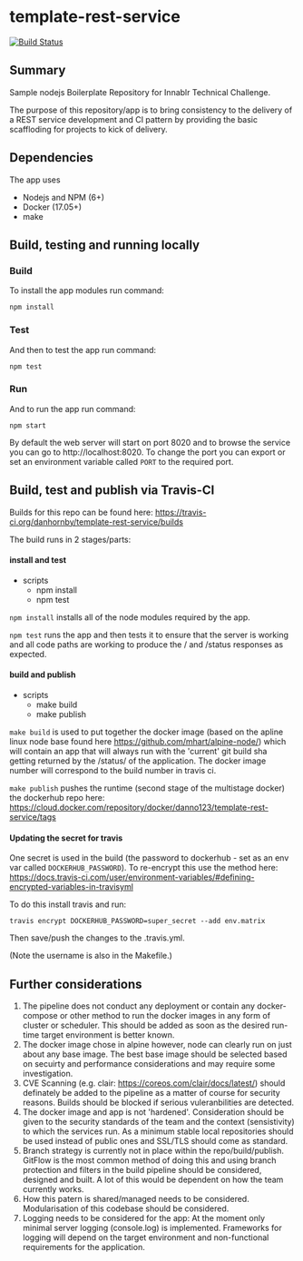 # template-rest-service

[![Build Status](https://travis-ci.org/danhornby/template-rest-service.svg?branch=master)](https://travis-ci.org/danhornby/template-rest-service)

## Summary

Sample nodejs Boilerplate Repository for Innablr Technical Challenge.

The purpose of this repository/app is to bring consistency to the delivery of a REST service development and CI pattern by providing the basic scaffloding for projects to kick of delivery.

## Dependencies

The app uses
- Nodejs and NPM (6+)
- Docker (17.05+)
- make

## Build, testing and running locally

### Build
To install the app modules run command:

```
npm install
```

### Test
And then to test the app run command:
```
npm test
```

### Run
And to run the app run command:
```
npm start
```
By default the web server will start on port 8020 and to browse the service you can go to http://localhost:8020.
To change the port you can export or set an environment variable called ```PORT``` to the required port.


## Build, test and publish via Travis-CI

Builds for this repo can be found here: https://travis-ci.org/danhornby/template-rest-service/builds

The build runs in 2 stages/parts:

#### install and test

- scripts 
    - npm install
    - npm test

```npm install``` installs all of the node modules required by the app.

```npm test``` runs the app and then tests it to ensure that the server is working and all code paths are working to produce the / and /status responses as expected.

#### build and publish

- scripts
    - make build
    - make publish


```make build``` is used to put together the docker image (based on the apline linux node base found here https://github.com/mhart/alpine-node/) which will contain an app that will always run with the 'current' git build sha getting returned by the /status/ of the application. The docker image number will correspond to the build number in travis ci.

```make publish``` pushes the runtime (second stage of the multistage docker) the dockerhub repo here: https://cloud.docker.com/repository/docker/danno123/template-rest-service/tags 

#### Updating the secret for travis

One secret is used in the build (the password to dockerhub - set as an env var called ```DOCKERHUB_PASSWORD```). To re-encrypt this use the method here: https://docs.travis-ci.com/user/environment-variables/#defining-encrypted-variables-in-travisyml 

To do this install travis and run:
```
travis encrypt DOCKERHUB_PASSWORD=super_secret --add env.matrix
```
Then save/push the changes to the .travis.yml.

(Note the username is also in the Makefile.)

## Further considerations

1. The pipeline does not conduct any deployment or contain any docker-compose or other method to run the docker images in any form of cluster or scheduler. This should be added as soon as the desired run-time target environment is better known.
2. The docker image chose in alpine however, node can clearly run on just about any base image. The best base image should be selected based on secuirty and performance considerations and may require some investigation.
3. CVE Scanning (e.g. clair: https://coreos.com/clair/docs/latest/) should definately be added to the pipeline as a matter of course for security reasons. Builds should be blocked if serious vuleranbilities are detected.
4. The docker image and app is not 'hardened'. Consideration should be given to the security standards of the team and the context (sensistivity) to which the services run. As a minimum stable local repositories should be used instead of public ones and SSL/TLS should come as standard.
5. Branch strategy is currently not in place within the repo/build/publish. GitFlow is the most common method of doing this and using branch protection and filters in the build pipeline should be considered, designed and built. A lot of this would be dependent on how the team currently works.
6. How this patern is shared/managed needs to be considered. Modularisation of this codebase should be considered.
7. Logging needs to be considered for the app: At the moment only minimal server logging (console.log) is implemented. Frameworks for logging will depend on the target environment and non-functional requirements for the application.

